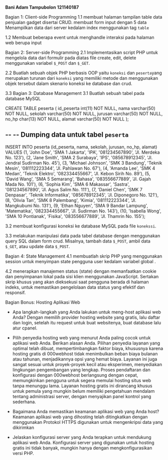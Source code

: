 **Bani Adam Tampubolon**
**121140187**

Bagian 1: Client-side Programming
1.1 membuat halaman tampilan table data penjualan gadget disertai CRUD. membuat form input dengan 5 data Menampilkan data dari server kedalam index menggunakan tag `table`

1.2 Membuat beberapa event untuk menghandle interaksi pada halaman web berupa input

Bagian 2: Server-side Programming 
2.1 Implementasikan script PHP untuk mengelola data dari formulir pada diatas file create, edit, delete menggunakan variabel `$_POST`  dan `$_GET`.


2.2  Buatlah sebuah objek PHP berbasis OOP yaitu `koneksi` dan `peserta`yang merupakan turunan dari `koneksi` yang memiliki metode dan menggunakan objek tersebut dalam skenario koneksi ke database dan crud.

3.3 Bagian 3: Database Management
3.1 Buatlah sebuah tabel pada database MySQL

CREATE TABLE peserta (
  id_peserta int(11) NOT NULL,
  nama varchar(50) NOT NULL,
  sekolah varchar(50) NOT NULL,
  jurusan varchar(50) NOT NULL,
  no_hp char(13) NOT NULL,
  alamat varchar(50) NOT NULL
);

--
-- Dumping data untuk tabel `peserta`
--

INSERT INTO peserta (id_peserta, nama, sekolah, jurusan, no_hp, alamat) VALUES
(1, 'John Doe', 'SMA 1 Jakarta', 'IPA', '081234567890', 'Jl. Merdeka No. 123'),
(2, 'Jane Smith', 'SMA 2 Surabaya', 'IPS', '085678912345', 'Jl. Jendral Sudirman No. 45'),
(3, 'Michael Johnson', 'SMK 3 Bandung', 'Teknik Mesin', '081112223344', 'Jl. Pahlawan No. 67'),
(4, 'Amanda Lee', 'SMK 4 Medan', 'Teknik Elektro', '082334455667', 'Jl. Kebon Sirih No. 89'),
(5, 'David Wang', 'SMA 5 Semarang', 'Bahasa', '083556677889', 'Jl. Gajah Mada No. 101'),
(6, 'Sophia Kim', 'SMA 6 Makassar', 'Sastra', '081234567890', 'Jl. Agus Salim No. 111'),
(7, 'Daniel Chen', 'SMK 7 Denpasar', 'Teknik Informatika', '085678912345', 'Jl. Diponegoro No. 121'),
(8, 'Olivia Tan', 'SMK 8 Palembang', 'Kimia', '081112223344', 'Jl. Mangkubumi No. 131'),
(9, 'Ethan Nguyen', 'SMA 9 Bandar Lampung', 'Matematika', '082334455667', 'Jl. Sudirman No. 143'),
(10, 'Isabella Wong', 'SMA 10 Pontianak', 'Fisika', '083556677889', 'Jl. Thamrin No. 155');

3.2  membuat konfigurasi koneksi ke database MySQL pada file `konekssi`.

3.3  melakukan manipulasi data pada tabel database dengan menggunakan query SQL dalam form crud. Misalnya, tambah data `$_POST`, ambil data `$_GET`, atau update data `$_POST`.

Bagian 4: State Management
4.1 membuatlah skrip PHP yang menggunakan session untuk menyimpan state pengguna user kedalam variabel global
.

4.2 menerapkan manajemen status (state) dengan memanfaatkan cookie dan penyimpanan lokal pada sisi klien menggunakan JavaScript. Sertakan skrip khusus yang akan dieksekusi saat pengguna berada di halaman indeks, untuk memastikan pengelolaan data status yang efektif dan responsif.

Bagian Bonus: Hosting Aplikasi Web 

- Apa langkah-langkah yang Anda lakukan untuk meng-host aplikasi web Anda?
 Dengan memilih provider hosting website yang gratis, lalu daftar dan login, setelah itu request untuk buat websitenya, buat database lalu atur cpanel.

- Pilih penyedia hosting web yang menurut Anda paling cocok untuk aplikasi web Anda. Berikan alasan Anda.
 Pilihan penyedia layanan yang optimal telah dibuat, mempertimbangkan faktor biaya, khususnya karena hosting gratis di 000webhost tidak menimbulkan beban biaya bulanan atau tahunan, menjadikannya opsi yang hemat biaya.
 Layanan ini juga sangat sesuai untuk proyek-proyek kecil atau eksperimen, menyediakan lingkungan pengembangan yang lengkap.
 Proses pendaftaran dan konfigurasi dengan 000webhost berlangsung dengan cepat, memungkinkan pengguna untuk segera memulai hosting situs web tanpa menunggu lama.
 Layanan hosting gratis ini dirancang khusus untuk pemula yang mungkin belum memiliki pengetahuan mendalam tentang administrasi server, dengan menyajikan panel kontrol yang sederhana.

- Bagaimana Anda memastikan keamanan aplikasi web yang Anda host?
 Keamanan aplikasi web yang dihosting telah ditingkatkan dengan menggunakan Protokol HTTPS digunakan untuk mengenkripsi data yang dikirimkan

- Jelaskan konfigurasi server yang Anda terapkan untuk mendukung aplikasi web Anda.
 Konfigurasi server yang digunakan untuk hosting gratis ini tidak banyak, mungkin hanya dengan mengkonfigurasikan versi PHP.
